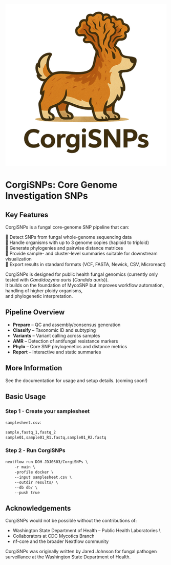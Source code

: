 <p align="center">
<img src="docs/images/CorgiSNPs_logo.png" width="600px" >
</p>

# CorgiSNPs: Core Genome Investigation SNPs
## Key Features
CorgiSNPs is a fungal core-genome SNP pipeline that can:

🧬 Detect SNPs from fungal whole-genome sequencing data \
🧬 Handle organisms with up to 3 genome copies (haploid to triploid) \
🧬 Generate phylogenies and pairwise distance matrices \
🧬 Provide sample- and cluster-level summaries suitable for downstream visualization \
🧬 Export results in standard formats (VCF, FASTA, Newick, CSV, Microreact)

CorgiSNPs is designed for public health fungal genomics (currently only tested with *Candidozyma auris* (*Candida auris*)). \
It builds on the foundation of MycoSNP but improves workflow automation, handling of higher ploidy organisms, \
and phylogenetic interpretation.

## Pipeline Overview
- **Prepare** – QC and assembly/consensus generation 
- **Classify** – Taxonomic ID and subtyping 
- **Variants** – Variant calling across samples 
- **AMR** – Detection of antifungal resistance markers 
- **Phylo** – Core SNP phylogenetics and distance metrics 
- **Report** – Interactive and static summaries

## More Information

See the documentation
 for usage and setup details. (coming soon!)

## Basic Usage
### Step 1 - Create your samplesheet
`samplesheet.csv`:
```
sample,fastq_1,fastq_2
sample01,sample01_R1.fastq,sample01_R2.fastq
```
### Step 2 - Run CorgiSNPs
```
nextflow run DOH-JDJ0303/CorgiSNPs \
    -r main \
    -profile docker \
    --input samplesheet.csv \
    --outdir results/ \
    --db db/ \
    --push true
```

## Acknowledgements

CorgiSNPs would not be possible without the contributions of:
- Washington State Department of Health – Public Health Laboratories \
- Collaborators at CDC Mycotics Branch
- nf-core and the broader Nextflow community

CorgiSNPs was originally written by Jared Johnson for fungal pathogen surveillance at the Washington State Department of Health.
